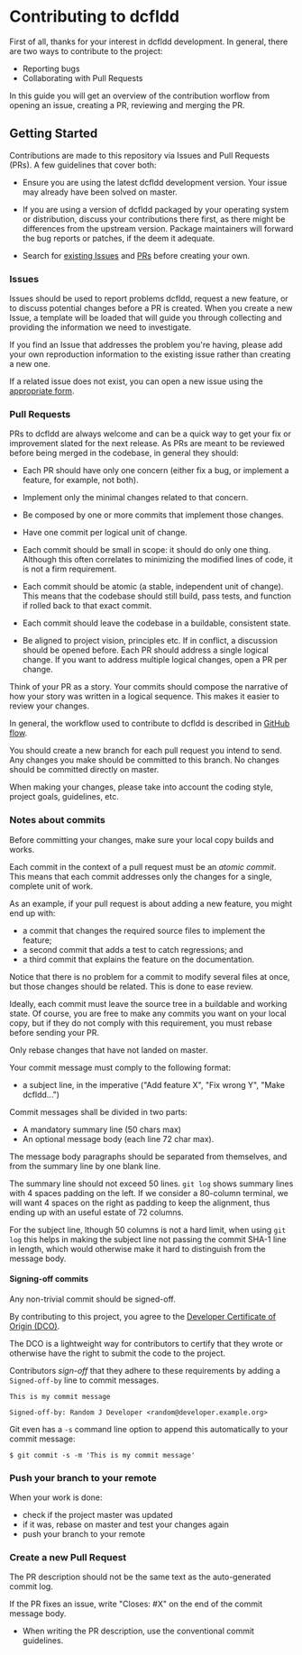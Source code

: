 # Contributing to dcfldd

First of all, thanks for your interest in dcfldd development. In general, there are two ways to contribute to the project:

- Reporting bugs
- Collaborating with Pull Requests

In this guide you will get an overview of the contribution worflow from opening
an issue, creating a PR, reviewing and merging the PR.


## Getting Started

Contributions are made to this repository via Issues and Pull Requests (PRs). A
few guidelines that cover both:

- Ensure you are using the latest dcfldd development version. Your issue may
  already have been solved on master.

- If you are using a version of dcfldd packaged by your operating system or
  distribution, discuss your contributions there first, as there might be
  differences from the upstream version. Package maintainers will forward the
  bug reports or patches, if the deem it adequate.

- Search for [existing Issues](https://github.com/resurrecting-open-source-projects/dcfldd/issues)
  and [PRs](https://github.com/resurrecting-open-source-projects/dcfldd/pulls)
  before creating your own.

### Issues

Issues should be used to report problems dcfldd, request a new feature, or to
discuss potential changes before a PR is created. When you create a new Issue,
a template will be loaded that will guide you through collecting and providing
the information we need to investigate.

If you find an Issue that addresses the problem you're having, please add your
own reproduction information to the existing issue rather than creating a new
one.

If a related issue does not exist, you can open a new issue using the
[appropriate form](https://github.com/resurrecting-open-source-projects/dcfldd/issues/new/choose).


### Pull Requests

PRs to dcfldd are always welcome and can be a quick way to get your fix or improvement slated for the next release.
As PRs are meant to be reviewed before being merged in the codebase, in general they should:

- Each PR should have only one concern (either fix a bug, or implement a feature, for example, not both).
- Implement only the minimal changes related to that concern.
- Be composed by one or more commits that implement those changes.
- Have one commit per logical unit of change.
- Each commit should be small in scope: it should do only one thing. Although this often correlates to minimizing the modified lines of code, it is not a firm requirement.
- Each commit should be atomic (a stable, independent unit of change). This means that the codebase should still build, pass tests, and function if rolled back to that exact commit.

- Each commit should leave the codebase in a buildable, consistent state.

- Be aligned to project vision, principles etc. If in conflict, a discussion should be opened before.
Each PR should address a single logical change. If you want to address multiple logical changes, open a PR per change.

Think of your PR as a story. Your commits should compose the narrative of how your story was written in a logical sequence. This makes it easier to review your changes.


In general, the workflow used to contribute to dcfldd is described in [GitHub
flow](https://docs.github.com/en/get-started/quickstart/github-flow).


You should create a new branch for each pull request you intend to send.  Any
changes you make should be committed to this branch. No changes should be
committed directly on master.

When making your changes, please take into account the coding style, project goals, guidelines, etc.

### Notes about commits

Before committing your changes, make sure your local copy builds and works.

Each commit in the context of a pull request must be an _atomic commit_. This means that each commit addresses only the changes for a single, complete unit of work.

As an example, if your pull request is about adding a new feature, you might end up with:

- a commit that changes the required source files to implement the feature;
- a second commit that adds a test to catch regressions; and
- a third commit that explains the feature on the documentation.

Notice that there is no problem for a commit to modify several files at once, but those changes should be related. This is done to ease review.

Ideally, each commit must leave the source tree in a buildable and working state. Of course, you are free to make any commits you want on your local copy, but if they do not comply with this requirement, you must rebase before sending your PR.

Only rebase changes that have not landed on master.

Your commit message must comply to the following format:

- a subject line, in the imperative ("Add feature X", "Fix wrong Y", "Make dcfldd...")

Commit messages shall be divided in two parts:

- A mandatory summary line (50 chars max)
- An optional message body (each line 72 char max).

The message body paragraphs should be separated from themselves, and from the
summary line by one blank line.

The summary line should not exceed 50 lines. `git log` shows summary lines with 4 spaces padding on the left. If we consider a 80-column terminal, we will want 4 spaces on the right as padding to keep the alignment, thus ending up with an useful estate of 72 columns.

For the subject line, lthough 50 columns is not a hard limit, when using `git log` this helps in making the subject line not passing the commit SHA-1 line in length, which would otherwise make it hard to distinguish from the message body.


#### Signing-off commits
Any non-trivial commit should be signed-off.

By contributing to this project, you agree to the [Developer Certificate of
Origin (DCO)](https://developercertificate.org/).

The DCO is a lightweight way for contributors to certify that they wrote or otherwise have the right to submit the code to the project.

Contributors _sign-off_ that they adhere to these requirements by adding a `Signed-off-by` line to commit messages.

```
This is my commit message

Signed-off-by: Random J Developer <random@developer.example.org>
```

Git even has a `-s` command line option to append this automatically to your commit message:

```console
$ git commit -s -m 'This is my commit message'
```

### Push your branch to your remote
When your work is done:

- check if the project master was updated
- if it was, rebase on master and test your changes again
- push your branch to your remote

### Create a new Pull Request

The PR description should not be the same text as the auto-generated commit log.

If the PR fixes an issue, write "Closes: #X" on the end of the commit message body.

- When writing the PR description, use the conventional commit guidelines.

